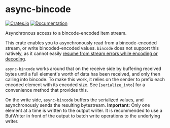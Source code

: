 # async-bincode

[![Crates.io](https://img.shields.io/crates/v/async-bincode.svg)](https://crates.io/crates/async-bincode)
[![Documentation](https://docs.rs/async-bincode/badge.svg)](https://docs.rs/async-bincode/)

Asynchronous access to a bincode-encoded item stream.

This crate enables you to asynchronously read from a bincode-encoded stream, or write
bincoded-encoded values. `bincode` does not support this natively, as it cannot easily [resume
from stream errors while encoding or decoding](https://github.com/TyOverby/bincode/issues/229).

`async-bincode` works around that on the receive side by buffering received bytes until a full
element's worth of data has been received, and only then calling into bincode. To make this
work, it relies on the sender to prefix each encoded element with its encoded size. See
[`serialize_into`] for a convenience method that provides this.

On the write side, `async-bincode` buffers the serialized values, and asynchronously sends the
resulting bytestream. **Important:** Only one element at a time is written to the output writer. 
It is recommended to use a BufWriter in front of the output to batch write operations to the
underlying writer.